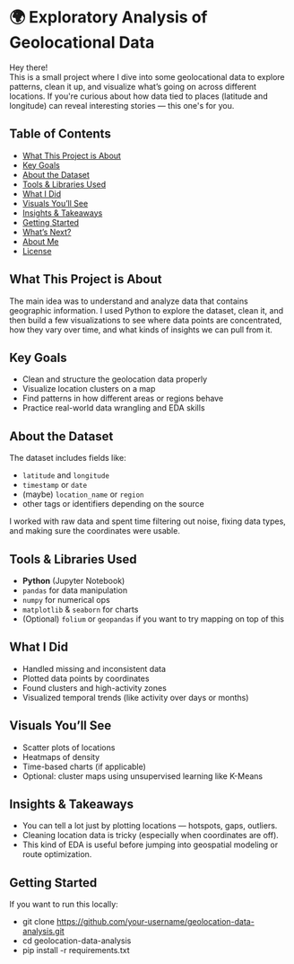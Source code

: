 # 🌍 Exploratory Analysis of Geolocational Data

Hey there!   
This is a small project where I dive into some geolocational data to explore patterns, clean it up, and visualize what’s going on across different locations. If you're curious about how data tied to places (latitude and longitude) can reveal interesting stories — this one's for you.



##  Table of Contents

- [What This Project is About](#-what-this-project-is-about)
- [Key Goals](#-key-goals)
- [About the Dataset](#-about-the-dataset)
- [Tools & Libraries Used](#-tools--libraries-used)
- [What I Did](#-what-i-did)
- [Visuals You’ll See](#-visuals-youll-see)
- [Insights & Takeaways](#-insights--takeaways)
- [Getting Started](#-getting-started)
- [What’s Next?](#-whats-next)
- [About Me](#-about-me)
- [License](#-license)



##  What This Project is About

The main idea was to understand and analyze data that contains geographic information. I used Python to explore the dataset, clean it, and then build a few visualizations to see where data points are concentrated, how they vary over time, and what kinds of insights we can pull from it.



##  Key Goals

- Clean and structure the geolocation data properly
- Visualize location clusters on a map
- Find patterns in how different areas or regions behave
- Practice real-world data wrangling and EDA skills



##  About the Dataset

The dataset includes fields like:
- `latitude` and `longitude`
- `timestamp` or `date`
- (maybe) `location_name` or `region`
- other tags or identifiers depending on the source

I worked with raw data and spent time filtering out noise, fixing data types, and making sure the coordinates were usable.



##  Tools & Libraries Used

- **Python** (Jupyter Notebook)
- `pandas` for data manipulation
- `numpy` for numerical ops
- `matplotlib` & `seaborn` for charts
- (Optional) `folium` or `geopandas` if you want to try mapping on top of this



##  What I Did

- Handled missing and inconsistent data
- Plotted data points by coordinates
- Found clusters and high-activity zones
- Visualized temporal trends (like activity over days or months)



##  Visuals You’ll See

- Scatter plots of locations
- Heatmaps of density
- Time-based charts (if applicable)
- Optional: cluster maps using unsupervised learning like K-Means



##  Insights & Takeaways

- You can tell a lot just by plotting locations — hotspots, gaps, outliers.
- Cleaning location data is tricky (especially when coordinates are off).
- This kind of EDA is useful before jumping into geospatial modeling or route optimization.



##  Getting Started

If you want to run this locally:


  - git clone https://github.com/your-username/geolocation-data-analysis.git
  - cd geolocation-data-analysis
  - pip install -r requirements.txt


